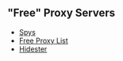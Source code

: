 ## "Free" Proxy Servers

* [Spys](https://spys.one/en/)
* [Free Proxy List](https://www.sslproxies.org/)
* [Hidester](https://hidester.com/proxylist/)
